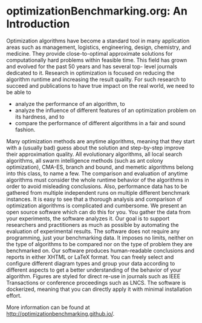 # optimizationBenchmarking.org: An Introduction

Optimization algorithms have become a standard tool in many
application areas such as management, logistics, engineering, design,
chemistry, and medicine. They provide close-to-optimal approximate
solutions for computationally hard problems within feasible time. This
field has grown and evolved for the past 50 years and has several top-
level journals dedicated to it. Research in optimization is focused on
reducing the algorithm runtime and increasing the result quality. For
such research to succeed and publications to have true impact on the
real world, we need to be able to

  - analyze the performance of an algorithm, to  
  - analyze the influence of different features of an optimization
    problem on its hardness, and to  
  - compare the performance of different algorithms in a fair and
    sound fashion.

Many optimization methods are anytime algorithms, meaning that they
start with a (usually bad) guess about the solution and step-by-step
improve their approximation quality. All evolutionary algorithms, all
local search algorithms, all swarm intelligence methods (such as ant
colony optimization), CMA-ES, branch and bound, and memetic algorithms
belong into this class, to name a few. The comparison and evaluation
of anytime algorithms must consider the whole runtime behavior of the
algorithms in order to avoid misleading conclusions. Also, performance
data has to be gathered from multiple independent runs on multiple
different benchmark instances. It is easy to see that a thorough
analysis and comparison of optimization algorithms is complicated and
cumbersome. We present an open source software which can do this for
you. You gather the data from your experiments, the software analyzes
it. Our goal is to support researchers and practitioners as much as
possible by automating the evaluation of experimental results. The
software does not require any programming, just your benchmarking
data. It imposes no limits, neither on the type of algorithms to be
compared nor on the type of problem they are benchmarked on. Our
software produces human-readable conclusions and reports in either
XHTML or LaTeX format. You can freely select and configure different
diagram types and group your data according to different aspects to
get a better understanding of the behavior of your algorithm. Figures
are styled for direct re-use in journals such as IEEE Transactions or
conference proceedings such as LNCS. The software is dockerized,
meaning that you can directly apply it with minimal installation
effort.

More information can be found at http://optimizationbenchmarking.github.io/.